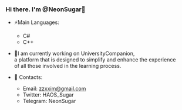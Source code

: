 ### Hi there. I'm @NeonSugar👋

- ⚡Main Languages: 
  - C#
  - C++

- 🔭I am currently working on UniversityCompanion,\
     a platform that is designed to simplify and enhance the experience\
     of all those involved in the learning process.
  
- 💬 Contacts:
  - Email:    zzxxim@gmail.com
  - Twitter:  HAOS_Sugar
  - Telegram: NeonSugar

<!--
**DarkReb1t/DarkReb1t** is a ✨ _special_ ✨ repository because its `README.md` (this file) appears on your GitHub profile.

Here are some ideas to get you started:

- 🔭 I’m currently working on UniversalTool this is Windows App (Here we have some powerfull  anime search API, etc)
- 🌱 I’m currently learning about WPF and MVVM.
- 👯 I’m looking to collaborate on ...
- 🤔 I’m looking for help with ...
- 💬 Ask me about ...
- 📫 How to reach me: ...
- 😄 Pronouns: ...
- ⚡ Fun fact: ...
-->
